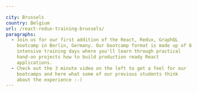 ```yaml
---

city: Brussels
country: Belgium
url: /react-redux-training-brussels/
paragraphs:
  - Join us for our first addition of the React, Redux, GraphQL
    bootcamp in Berlin, Germany. Our bootcamp format is made up of 6
    intensive training days where you'll learn through practical
    hand-on projects how to build production ready React
    applications.
  - Check out the 3 minute video on the left to get a feel for our
    bootcamps and here what some of our previous students think
    about the experience :-)
---
```

